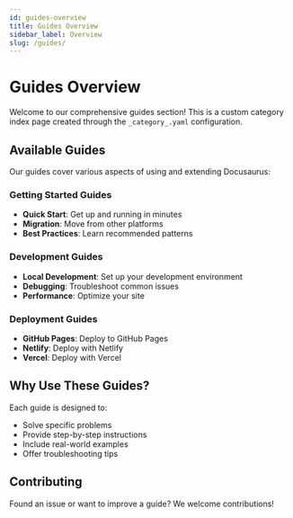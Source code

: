```yaml
---
id: guides-overview
title: Guides Overview
sidebar_label: Overview
slug: /guides/
---
```


# Guides Overview

Welcome to our comprehensive guides section! This is a custom category index page created through the `_category_.yaml` configuration.

## Available Guides

Our guides cover various aspects of using and extending Docusaurus:

### Getting Started Guides
- **Quick Start**: Get up and running in minutes
- **Migration**: Move from other platforms
- **Best Practices**: Learn recommended patterns

### Development Guides
- **Local Development**: Set up your development environment
- **Debugging**: Troubleshoot common issues
- **Performance**: Optimize your site

### Deployment Guides
- **GitHub Pages**: Deploy to GitHub Pages
- **Netlify**: Deploy with Netlify
- **Vercel**: Deploy with Vercel

## Why Use These Guides?

Each guide is designed to:
- Solve specific problems
- Provide step-by-step instructions
- Include real-world examples
- Offer troubleshooting tips

## Contributing

Found an issue or want to improve a guide? We welcome contributions!